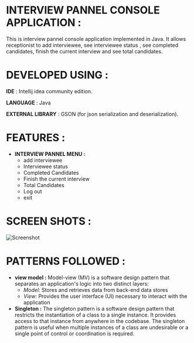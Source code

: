
# INTERVIEW PANNEL CONSOLE APPLICATION :



This is interview pannel console application implemented in Java. It allows receptionist to add interviewee, see interviewee status , see completed candidates, finish the current interview and see total candidates.

# DEVELOPED USING :

**IDE** : Intellij idea community edition.

**LANGUAGE** : Java

**EXTERNAL LIBRARY** : GSON (for json serialization and deserialization).

# FEATURES :

- **INTERVIEW PANNEL MENU :**
  - add interviewee
  - Interviewee status 
  - Completed Candidates
  - Finish the current interview
  - Total Candidates
  - Log out
  - exit

# SCREEN SHOTS :

![Screenshot](path/to/screenshot.png)


# PATTERNS FOLLOWED :

- **view model :** Model-view (MV) is a software design pattern that separates an application's logic into two distinct layers:
   - *Model:* Stores and retrieves data from back-end data stores
   - *View:* Provides the user interface (UI) necessary to interact with the application
- **Singleton :** The singleton pattern is a software design pattern that restricts the instantiation of a class to a single instance. It provides access to that instance from anywhere in the codebase. The singleton pattern is useful when multiple instances of a class are undesirable or a single point of control or coordination is required.

